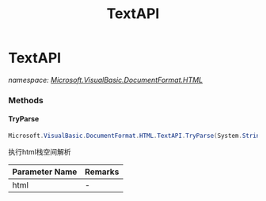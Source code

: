﻿---
title: TextAPI
---

# TextAPI
_namespace: [Microsoft.VisualBasic.DocumentFormat.HTML](N-Microsoft.VisualBasic.DocumentFormat.HTML.html)_



### Methods

#### TryParse
```csharp
Microsoft.VisualBasic.DocumentFormat.HTML.TextAPI.TryParse(System.String,System.Drawing.Font)
```
执行html栈空间解析

|Parameter Name|Remarks|
|--------------|-------|
|html|-|





